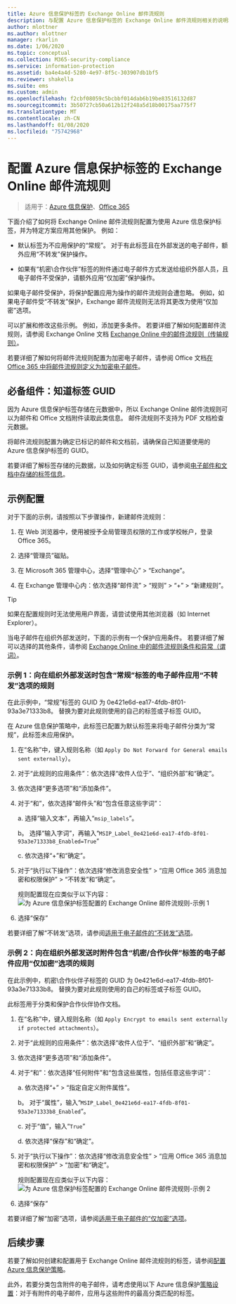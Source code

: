 ```yaml
---
title: Azure 信息保护标签的 Exchange Online 邮件流规则
description: 与配置 Azure 信息保护标签的 Exchange Online 邮件流规则相关的说明和示例。
author: mlottner
ms.author: mlottner
manager: rkarlin
ms.date: 1/06/2020
ms.topic: conceptual
ms.collection: M365-security-compliance
ms.service: information-protection
ms.assetid: ba4e4a4d-5280-4e97-8f5c-303907db1bf5
ms.reviewer: shakella
ms.suite: ems
ms.custom: admin
ms.openlocfilehash: f2cbf08059c5bcbbf014dab6b19be83516132d87
ms.sourcegitcommit: 3b50727cb50a612b12f248a5d18b00175aa775f7
ms.translationtype: MT
ms.contentlocale: zh-CN
ms.lasthandoff: 01/08/2020
ms.locfileid: "75742968"
---
```

# <a name="configuring-exchange-online-mail-flow-rules-for-azure-information-protection-labels"></a>配置 Azure 信息保护标签的 Exchange Online 邮件流规则
>适用于：[Azure 信息保护](https://azure.microsoft.com/pricing/details/information-protection)、[Office 365](https://download.microsoft.com/download/E/C/F/ECF42E71-4EC0-48FF-AA00-577AC14D5B5C/Azure_Information_Protection_licensing_datasheet_EN-US.pdf)


下面介绍了如何将 Exchange Online 邮件流规则配置为使用 Azure 信息保护标签，并为特定方案应用其他保护。 例如：

- 默认标签为不应用保护的“常规”。 对于有此标签且在外部发送的电子邮件，额外应用“不转发”保护操作。

- 如果有“机密\合作伙伴”标签的附件通过电子邮件方式发送给组织外部人员，且电子邮件不受保护，请额外应用“仅加密”保护操作。

如果电子邮件受保护，将保护配置应用为操作的邮件流规则会遭忽略。 例如，如果电子邮件受“不转发”保护，Exchange 邮件流规则无法将其更改为使用“仅加密”选项。  

可以扩展和修改这些示例。 例如，添加更多条件。 若要详细了解如何配置邮件流规则，请参阅 Exchange Online 文档 [Exchange Online 中的邮件流规则（传输规则）](https://technet.microsoft.com/library/jj919238(v=exchg.150).aspx)。

若要详细了解如何将邮件流规则配置为加密电子邮件，请参阅 Office 文档[在 Office 365 中将邮件流规则定义为加密电子邮件](https://support.office.com/article/define-mail-flow-rules-to-encrypt-email-messages-in-office-365-9b7daf19-d5f2-415b-bc43-a0f5f4a585e8)。 

## <a name="prerequisite-know-your-label-guid"></a>必备组件：知道标签 GUID

因为 Azure 信息保护标签存储在元数据中，所以 Exchange Online 邮件流规则可以为邮件和 Office 文档附件读取此类信息。 邮件流规则不支持为 PDF 文档检查元数据。

将邮件流规则配置为确定已标记的邮件和文档前，请确保自己知道要使用的 Azure 信息保护标签的 GUID。 

若要详细了解标签存储的元数据，以及如何确定标签 GUID，请参阅[电子邮件和文档中存储的标签信息](configure-policy.md#label-information-stored-in-emails-and-documents)。

## <a name="example-configurations"></a>示例配置

对于下面的示例，请按照以下步骤操作，新建邮件流规则：

1. 在 Web 浏览器中，使用被授予全局管理员权限的工作或学校帐户，登录 Office 365。 

2. 选择“管理员”磁贴。

3. 在 Microsoft 365 管理中心，选择“管理中心” > “Exchange”。

4. 在 Exchange 管理中心内：依次选择“邮件流” > “规则” > “+” > “新建规则”。 

> [!TIP]
> 如果在配置规则时无法使用用户界面，请尝试使用其他浏览器（如 Internet Explorer）。

当电子邮件在组织外部发送时，下面的示例有一个保护应用条件。 若要详细了解可以选择的其他条件，请参阅 [Exchange Online 中的邮件流规则条件和异常（谓词）](https://technet.microsoft.com/library/jj919235(v=exchg.150).aspx)。


### <a name="example-1-rule-that-applies-the-do-not-forward-option-to-emails-that-are-labeled-general-when-they-are-sent-outside-the-organization"></a>示例 1：向在组织外部发送时包含“常规”标签的电子邮件应用“不转发”选项的规则

在此示例中，“常规”标签的 GUID 为 0e421e6d-ea17-4fdb-8f01-93a3e71333b8。 替换为要对此规则使用的自己的标签或子标签 GUID。 

在 Azure 信息保护策略中，此标签已配置为默认标签来将电子邮件分类为“常规”，此标签未应用保护。 

1. 在“名称”中，键入规则名称（如 `Apply Do Not Forward for General emails sent externally`）。
 
2. 对于“此规则的应用条件”：依次选择“收件人位于”、“组织外部”和“确定”。

3. 依次选择“更多选项”和“添加条件”。
 
4. 对于“和”，依次选择“邮件头”和“包含任意这些字词”：
     
    a. 选择“输入文本”，再输入“`msip_labels`”。
     
    b。 选择“输入字词”，再输入“`MSIP_Label_0e421e6d-ea17-4fdb-8f01-93a3e71333b8_Enabled=True`”
    
    c. 依次选择“+”和“确定”。

5. 对于“执行以下操作”：依次选择“修改消息安全性” > “应用 Office 365 消息加密和权限保护” > “不转发”和“确定”。
    
    规则配置现在应类似于以下内容： ![为 Azure 信息保护标签配置的 Exchange Online 邮件流规则-示例 1](./media/aip-exo-rule-ex1.png)

7. 选择“保存” 

若要详细了解“不转发”选项，请参阅[适用于电子邮件的“不转发”选项](configure-usage-rights.md#do-not-forward-option-for-emails)。

### <a name="example-2-rule-that-applies-the-encrypt-only-option-to-emails-when-they-have-attachments-that-are-labeled-confidential--partners-and-these-emails-are-sent-outside-the-organization"></a>示例 2：向在组织外部发送时附件包含“机密/合作伙伴”标签的电子邮件应用“仅加密”选项的规则

在此示例中，机密\合作伙伴子标签的 GUID 为 0e421e6d-ea17-4fdb-8f01-93a3e71333b8。 替换为要对此规则使用的自己的标签或子标签 GUID。 

此标签用于分类和保护合作伙伴协作文档。   

1. 在“名称”中，键入规则名称（如 `Apply Encrypt to emails sent externally if protected attachments`）。
 
2. 对于“此规则的应用条件”：依次选择“收件人位于”、“组织外部”和“确定”。

3. 依次选择“更多选项”和“添加条件”。
 
4. 对于“和”：依次选择“任何附件”和“包含这些属性，包括任意这些字词”：
     
    a. 依次选择“+” > “指定自定义附件属性”。
  
    b。 对于“属性”，输入“`MSIP_Label_0e421e6d-ea17-4fdb-8f01-93a3e71333b8_Enabled`”。
    
    c. 对于“值”，输入“`True`”
    
    d. 依次选择“保存”和“确定”。

5. 对于“执行以下操作”：依次选择“修改消息安全性” > “应用 Office 365 消息加密和权限保护” > “加密”和“确定”。
    
    规则配置现在应类似于以下内容： ![为 Azure 信息保护标签配置的 Exchange Online 邮件流规则-示例 2](./media/aip-exo-rule-ex2.png)

6. 选择“保存” 

若要详细了解“加密”选项，请参阅[适用于电子邮件的“仅加密”选项](configure-usage-rights.md#encrypt-only-option-for-emails)。


## <a name="next-steps"></a>后续步骤

若要了解如何创建和配置用于 Exchange Online 邮件流规则的标签，请参阅[配置 Azure 信息保护策略](configure-policy.md)。

此外，若要分类包含附件的电子邮件，请考虑使用以下 Azure 信息保护[策略设置](configure-policy-settings.md)：对于有附件的电子邮件，应用与这些附件的最高分类匹配的标签。


